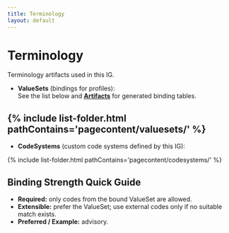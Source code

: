 ```yaml
---
title: Terminology
layout: default
---
```


# Terminology

Terminology artifacts used in this IG.

- **ValueSets** (bindings for profiles):  
  See the list below and **[Artifacts](artifacts.html)** for generated binding tables.

{% include list-folder.html pathContains='pagecontent/valuesets/' %}
---

- **CodeSystems** (custom code systems defined by this IG):  

{% include list-folder.html pathContains='pagecontent/codesystems/' %}

## Binding Strength Quick Guide

- **Required:** only codes from the bound ValueSet are allowed.  
- **Extensible:** prefer the ValueSet; use external codes only if no suitable match exists.  
- **Preferred / Example:** advisory.

